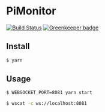 # PiMonitor

[![Build Status](https://travis-ci.org/prince0203/PiMonitor.svg?branch=master)](https://travis-ci.org/prince0203/PiMonitor)
[![Greenkeeper badge](https://badges.greenkeeper.io/prince0203/PiMonitor.svg)](https://greenkeeper.io/)

## Install

```sh
$ yarn
```

## Usage

```sh
$ WEBSOCKET_PORT=8081 yarn start
```

```sh
$ wscat -c ws://localhost:8081
```

